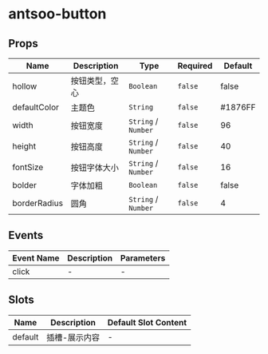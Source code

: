 # antsoo-button

## Props

<!-- @vuese:antsoo-button:props:start -->
|Name|Description|Type|Required|Default|
|---|---|---|---|---|
|hollow|按钮类型，空心|`Boolean`|`false`|false|
|defaultColor|主题色|`String`|`false`|#1876FF|
|width|按钮宽度|`String` /  `Number`|`false`|96|
|height|按钮高度|`String` /  `Number`|`false`|40|
|fontSize|按钮字体大小|`String` /  `Number`|`false`|16|
|bolder|字体加粗|`Boolean`|`false`|false|
|borderRadius|圆角|`String` /  `Number`|`false`|4|

<!-- @vuese:antsoo-button:props:end -->


## Events

<!-- @vuese:antsoo-button:events:start -->
|Event Name|Description|Parameters|
|---|---|---|
|click|-|-|

<!-- @vuese:antsoo-button:events:end -->


## Slots

<!-- @vuese:antsoo-button:slots:start -->
|Name|Description|Default Slot Content|
|---|---|---|
|default|插槽-展示内容|-|

<!-- @vuese:antsoo-button:slots:end -->


